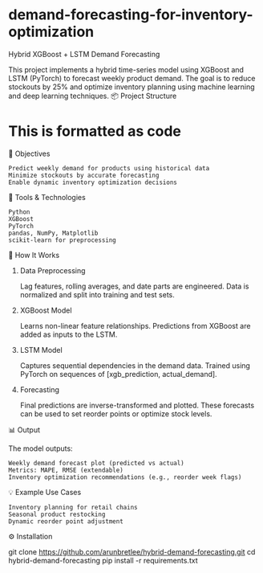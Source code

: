 # demand-forecasting-for-inventory-optimization

Hybrid XGBoost + LSTM Demand Forecasting

This project implements a hybrid time-series model using XGBoost and LSTM (PyTorch) to forecast weekly product demand. The goal is to reduce stockouts by 25% and optimize inventory planning using machine learning and deep learning techniques.
📦 Project Structure

# This is formatted as code

🚀 Objectives

    Predict weekly demand for products using historical data
    Minimize stockouts by accurate forecasting
    Enable dynamic inventory optimization decisions

🧰 Tools & Technologies

    Python
    XGBoost
    PyTorch
    pandas, NumPy, Matplotlib
    scikit-learn for preprocessing

🧪 How It Works
1. Data Preprocessing

    Lag features, rolling averages, and date parts are engineered.
    Data is normalized and split into training and test sets.

2. XGBoost Model

    Learns non-linear feature relationships.
    Predictions from XGBoost are added as inputs to the LSTM.

3. LSTM Model

    Captures sequential dependencies in the demand data.
    Trained using PyTorch on sequences of [xgb_prediction, actual_demand].

4. Forecasting

    Final predictions are inverse-transformed and plotted.
    These forecasts can be used to set reorder points or optimize stock levels.

📊 Output

The model outputs:

    Weekly demand forecast plot (predicted vs actual)
    Metrics: MAPE, RMSE (extendable)
    Inventory optimization recommendations (e.g., reorder week flags)

💡 Example Use Cases

    Inventory planning for retail chains
    Seasonal product restocking
    Dynamic reorder point adjustment

⚙️ Installation

git clone https://github.com/arunbretlee/hybrid-demand-forecasting.git
cd hybrid-demand-forecasting
pip install -r requirements.txt

